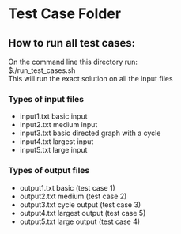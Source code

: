 <h1>Test Case Folder</h1>

<h2>How to run all test cases:</h2>
<p> 
    On the command line this directory run:<br> $./run_test_cases.sh <br> This will run the exact solution on all the input files
</p>

<h3>Types of input files</h3>
<ul>
    <li>input1.txt basic input</li>
    <li>input2.txt medium input</li>
    <li>input3.txt basic directed graph with a cycle</li>
    <li>input4.txt largest input</li>
    <li>input5.txt large input</li>
</ul>

<h3>Types of output files</h3>
<ul>
    <li>output1.txt basic (test case 1)</li>
    <li>output2.txt medium (test case 2)</li>
    <li>output3.txt cycle output (test case 3)</li>
    <li>output4.txt largest output (test case 5)</li>
    <li>output5.txt large output (test case 4)</li>
</ul>

